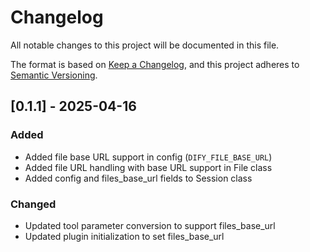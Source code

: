 # Changelog

All notable changes to this project will be documented in this file.

The format is based on [Keep a Changelog](https://keepachangelog.com/en/1.0.0/),
and this project adheres to [Semantic Versioning](https://semver.org/spec/v2.0.0.html).

## [0.1.1] - 2025-04-16

### Added
- Added file base URL support in config (`DIFY_FILE_BASE_URL`)
- Added file URL handling with base URL support in File class
- Added config and files_base_url fields to Session class

### Changed
- Updated tool parameter conversion to support files_base_url
- Updated plugin initialization to set files_base_url